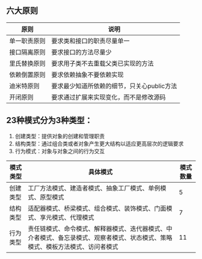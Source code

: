 ## 六大原则

|原则|说明|
|---|---|
|单一职责原则|要求类和接口的职责尽量单一|
|接口隔离原则|要求接口的方法尽量少|
|里氏替换原则|要求用子类不去重载父类已实现的方法|
|依赖倒置原则|要求依赖抽象不要依赖实现|
|迪米特原则|要求最少知道所依赖的细节，只关心public方法|
|开闭原则|要求通过扩展来实现变化，而不是修改源码|

## 23种模式分为3种类型：
1. 创建类型：提供对象的创建和管理职责
2. 结构类型：通过组合类或者对象产生更大结构以适应更高层次的逻辑要求
3. 行为模式：对象与对象之间的行为交互

|模式类型|具体模式|模式数量|
|---|---|---|
|创建类型|工厂方法模式、建造者模式、抽象工厂模式、单例模式、原型模式|5|
|结构类型|适配器模式、桥梁模式、组合模式、装饰模式、门面模式、享元模式、代理模式|7|
|行为类型|责任链模式、命令模式、解释器模式、迭代器模式、中介者模式、备忘录模式、观察者模式、状态模式、策略模式、模板方法模式、访问者模式|11|

